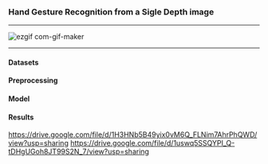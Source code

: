 ### Hand Gesture Recognition from a Sigle Depth image
---
![ezgif com-gif-maker](https://user-images.githubusercontent.com/50513215/118411387-2d806d00-b68c-11eb-846a-a23ef378d053.gif)

---

#### Datasets

#### Preprocessing

#### Model

#### Results

https://drive.google.com/file/d/1H3HNb5B49yix0vM6Q_FLNim7AhrPhQWD/view?usp=sharing
https://drive.google.com/file/d/1uswq5SSQYPI_Q-tDHgUGoh8JT99S2N_7/view?usp=sharing
